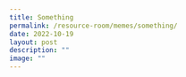 ```yaml
---
title: Something
permalink: /resource-room/memes/something/
date: 2022-10-19
layout: post
description: ""
image: ""
---
```


